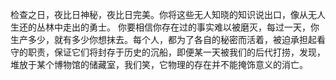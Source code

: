 检查之日，夜比日神秘，夜比日完美。你将这些无人知晓的知识说出口，像从无人生还的丛林中走出的勇士。
你要相信你存在过的事实难以被磨灭，每过一天，你生产多少，就有多少你想抹去。每个人，都为了各自的秘密而活着，被迫承担起看守的职责，保证它们将封存于历史的沉船，即便某一天被我们的后代打捞，发现，堆放于某个博物馆的储藏室，我们笑，它物理的存在并不能掩饰意义的消亡。
